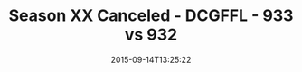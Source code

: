 ---
title: Season XX Canceled - DCGFFL - 933 vs 932
teams_score:
- team: 933
  score: 27
- team: 932
  score: 26
mvp: Wil Coachman(Navy), Matt Cline (Purple)
game-ball: ''
season: 11
week: 1
date: '2015-09-14T13:25:22'
pageid: season-11-week-1-933-vs-932
---